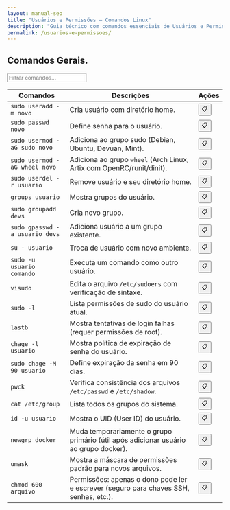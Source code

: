 ```yaml
---
layout: manual-seo
title: "Usuários e Permissões — Comandos Linux"
description: "Guia técnico com comandos essenciais de Usuários e Permissões. Copie, cole e use direto no terminal. Organizado por usuários e permissões."
permalink: /usuarios-e-permissoes/
---
```




<section>



<h2> Comandos Gerais.</h2>

<input type="text" oninput="filtrarLinhas(this.value)" placeholder="Filtrar comandos...">
<script>
function filtrarLinhas(termo) {
  const linhas = document.querySelectorAll('tbody tr');
  linhas.forEach(linha => {
    linha.style.display = linha.textContent.toLowerCase().includes(termo.toLowerCase()) ? '' : 'none';
  });
}
</script>


<table class="evergreen-table">
  <thead>
    <tr>
      <th>Comandos</th>
      <th>Descrições</th>
      <th>Ações</th>
    </tr>
  </thead>
  <tbody>
    <tr>
      <td><code>sudo useradd -m novo</code></td>
      <td>Cria usuário com diretório home.</td>
      <td data-label="Ação"><button class="copy-btn" data-command="sudo useradd -m novo">📋</button></td>
    </tr>
    <tr>
      <td><code>sudo passwd novo</code></td>
      <td>Define senha para o usuário.</td>
      <td data-label="Ação"><button class="copy-btn" data-command="sudo passwd novo">📋</button></td>
    </tr>
    <tr>
      <td><code>sudo usermod -aG sudo novo</code></td>
      <td>Adiciona ao grupo sudo (Debian, Ubuntu, Devuan, Mint).</td>
      <td data-label="Ação"><button class="copy-btn" data-command="sudo usermod -aG sudo novo">📋</button></td>
    </tr>
   <tr>
  <td><code>sudo usermod -aG wheel novo</code></td>
  <td>Adiciona ao grupo <code>wheel</code> (Arch Linux, Artix com OpenRC/runit/dinit).</td>
  <td data-label="Ação"><button class="copy-btn" data-command="sudo usermod -aG wheel novo">📋</button></td>
</tr>
    <tr>
      <td><code>sudo userdel -r usuario</code></td>
      <td>Remove usuário e seu diretório home.</td>
      <td data-label="Ação"><button class="copy-btn" data-command="sudo userdel -r usuario">📋</button></td>
    </tr>
    <tr>
      <td><code>groups usuario</code></td>
      <td>Mostra grupos do usuário.</td>
      <td data-label="Ação"><button class="copy-btn" data-command="groups usuario">📋</button></td>
    </tr>
    <tr>
      <td><code>sudo groupadd devs</code></td>
      <td>Cria novo grupo.</td>
      <td data-label="Ação"><button class="copy-btn" data-command="sudo groupadd devs">📋</button></td>
    </tr>
    <tr>
      <td><code>sudo gpasswd -a usuario devs</code></td>
      <td>Adiciona usuário a um grupo existente.</td>
      <td data-label="Ação"><button class="copy-btn" data-command="sudo gpasswd -a usuario devs">📋</button></td>
    </tr>
    <tr>
      <td><code>su - usuario</code></td>
      <td>Troca de usuário com novo ambiente.</td>
      <td data-label="Ação"><button class="copy-btn" data-command="su - usuario">📋</button></td>
    </tr>
    <tr>
      <td><code>sudo -u usuario comando</code></td>
      <td>Executa um comando como outro usuário.</td>
      <td data-label="Ação"><button class="copy-btn" data-command="sudo -u usuario comando">📋</button></td>
    </tr>
    <tr>
      <td><code>visudo</code></td>
      <td>Edita o arquivo <code>/etc/sudoers</code> com verificação de sintaxe.</td>
      <td data-label="Ação"><button class="copy-btn" data-command="visudo">📋</button></td>
    </tr>
    <tr>
      <td><code>sudo -l</code></td>
      <td>Lista permissões de sudo do usuário atual.</td>
      <td data-label="Ação"><button class="copy-btn" data-command="sudo -l">📋</button></td>
    </tr>
    <tr>
      <td><code>lastb</code></td>
      <td>Mostra tentativas de login falhas (requer permissões de root).</td>
      <td data-label="Ação"><button class="copy-btn" data-command="lastb">📋</button></td>
    </tr>
    <tr>
      <td><code>chage -l usuario</code></td>
      <td>Mostra política de expiração de senha do usuário.</td>
      <td data-label="Ação"><button class="copy-btn" data-command="chage -l usuario">📋</button></td>
    </tr>
    <tr>
      <td><code>sudo chage -M 90 usuario</code></td>
      <td>Define expiração da senha em 90 dias.</td>
      <td data-label="Ação"><button class="copy-btn" data-command="sudo chage -M 90 usuario">📋</button></td>
    </tr>
    <tr>
      <td><code>pwck</code></td>
      <td>Verifica consistência dos arquivos <code>/etc/passwd</code> e <code>/etc/shadow</code>.</td>
      <td data-label="Ação"><button class="copy-btn" data-command="pwck">📋</button></td>
    </tr>
    <tr>
      <td><code>cat /etc/group</code></td>
      <td>Lista todos os grupos do sistema.</td>
      <td data-label="Ação"><button class="copy-btn" data-command="cat /etc/group">📋</button></td>
    </tr>
    <tr>
      <td><code>id -u usuario</code></td>
      <td>Mostra o UID (User ID) do usuário.</td>
      <td data-label="Ação"><button class="copy-btn" data-command="id -u usuario">📋</button></td>
    </tr>
    <tr>
      <td><code>newgrp docker</code></td>
      <td>Muda temporariamente o grupo primário (útil após adicionar usuário ao grupo docker).</td>
      <td data-label="Ação"><button class="copy-btn" data-command="newgrp docker">📋</button></td>
    </tr>
    <tr>
      <td><code>umask</code></td>
      <td>Mostra a máscara de permissões padrão para novos arquivos.</td>
      <td data-label="Ação"><button class="copy-btn" data-command="umask">📋</button></td>
    </tr>
    <tr>
      <td><code>chmod 600 arquivo</code></td>
      <td>Permissões: apenas o dono pode ler e escrever (seguro para chaves SSH, senhas, etc.).</td>
      <td data-label="Ação"><button class="copy-btn" data-command="chmod 600 arquivo">📋</button></td>
    </tr>
  </tbody>
</table>






</section>




